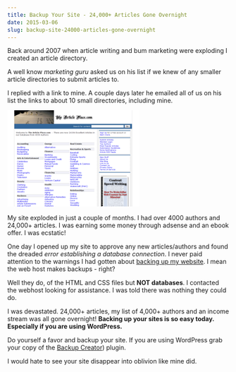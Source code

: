 ```yaml
---
title: Backup Your Site - 24,000+ Articles Gone Overnight
date: 2015-03-06
slug: backup-site-24000-articles-gone-overnight
---
```


Back around 2007 when article writing and bum marketing were exploding I created an article directory.

A well know *marketing guru* asked us on his list if we knew of any smaller article directories to submit articles to.

I replied with a link to mine. A couple days later he emailed all of us on his list the links to about 10 small directories, including mine.

![Backup Your Site](the-article-place_2007.png)

My site exploded in just a couple of months. I had over 4000 authors and 24,000+ articles. I was earning some money through adsense and an ebook offer. I was ecstatic!

One day I opened up my site to approve any new articles/authors and found the dreaded _*error establishing a database connection*_. I never paid attention to the warnings I had gotten about [backing up my website](http://bit.ly/2WhRNd7). I mean the web host makes backups - right?

Well they do, of the HTML and CSS files but <strong>NOT databases</strong>. I contacted the webhost looking for assistance. I was told there was nothing they could do.

I was devastated. 24,000+ articles, my list of 4,000+ authors and an income stream was all gone overnight!
<strong>Backing up your sites is so easy today. Especially if you are using WordPress.</strong>

Do yourself a favor and backup your site. If you are using WordPress grab your copy of the [Backup Creator](http://bit.ly/2WhRNd7)) plugin.

I would hate to see your site disappear into oblivion like mine did.